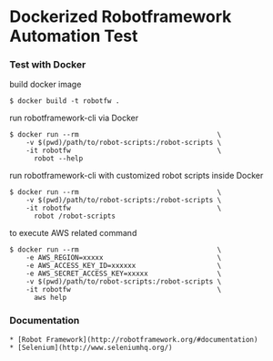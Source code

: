 # Dockerized Robotframework Automation Test

### Test with Docker

build docker image

    $ docker build -t robotfw .

run robotframework-cli via Docker

    $ docker run --rm                                  \
        -v $(pwd)/path/to/robot-scripts:/robot-scripts \
        -it robotfw                                    \
          robot --help

run robotframework-cli with customized robot scripts inside Docker

    $ docker run --rm                                  \
        -v $(pwd)/path/to/robot-scripts:/robot-scripts \
        -it robotfw                                    \
          robot /robot-scripts

to execute AWS related command

    $ docker run --rm                                  \
        -e AWS_REGION=xxxxx                            \
        -e AWS_ACCESS_KEY_ID=xxxxxx                    \
        -e AWS_SECRET_ACCESS_KEY=xxxxx                 \
        -v $(pwd)/path/to/robot-scripts:/robot-scripts \
        -it robotfw                                    \
          aws help


### Documentation

    * [Robot Framework](http://robotframework.org/#documentation)
    * [Selenium](http://www.seleniumhq.org/)

